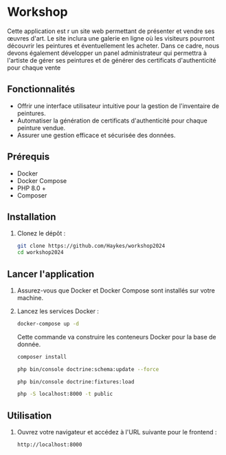 # Workshop

Cette application est r un site web permettant de
présenter et vendre ses œuvres d'art. Le site inclura une galerie en ligne où les visiteurs
pourront découvrir les peintures et éventuellement les acheter. Dans ce cadre, nous devons
également développer un panel administrateur qui permettra à l'artiste de gérer ses
peintures et de générer des certificats d'authenticité pour chaque vente

## Fonctionnalités

- Offrir une interface utilisateur intuitive pour la gestion de l'inventaire de
peintures.
- Automatiser la génération de certificats d'authenticité pour chaque peinture
vendue.
- Assurer une gestion efficace et sécurisée des données.

## Prérequis

- Docker
- Docker Compose
- PHP 8.0 +
- Composer

## Installation

1. Clonez le dépôt :

    ```bash
    git clone https://github.com/Haykes/workshop2024
    cd workshop2024
    ```

## Lancer l'application

1. Assurez-vous que Docker et Docker Compose sont installés sur votre machine.

2. Lancez les services Docker :

    ```bash
    docker-compose up -d
    ```

   Cette commande va construire les conteneurs Docker pour la base de donnée.

    ```bash
    composer install
    ```

    ```bash
    php bin/console doctrine:schema:update --force
    ```

    ```bash
    php bin/console doctrine:fixtures:load
    ```

    ```bash
    php -S localhost:8000 -t public
    ```

## Utilisation

1. Ouvrez votre navigateur et accédez à l'URL suivante pour le frontend :

    ```
    http://localhost:8000
    ```